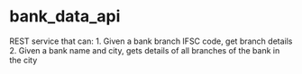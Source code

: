 # bank_data_api
REST service that can: 1. Given a bank branch IFSC code, get branch details 2. Given a bank name and city, gets details of all branches of the bank in the city
